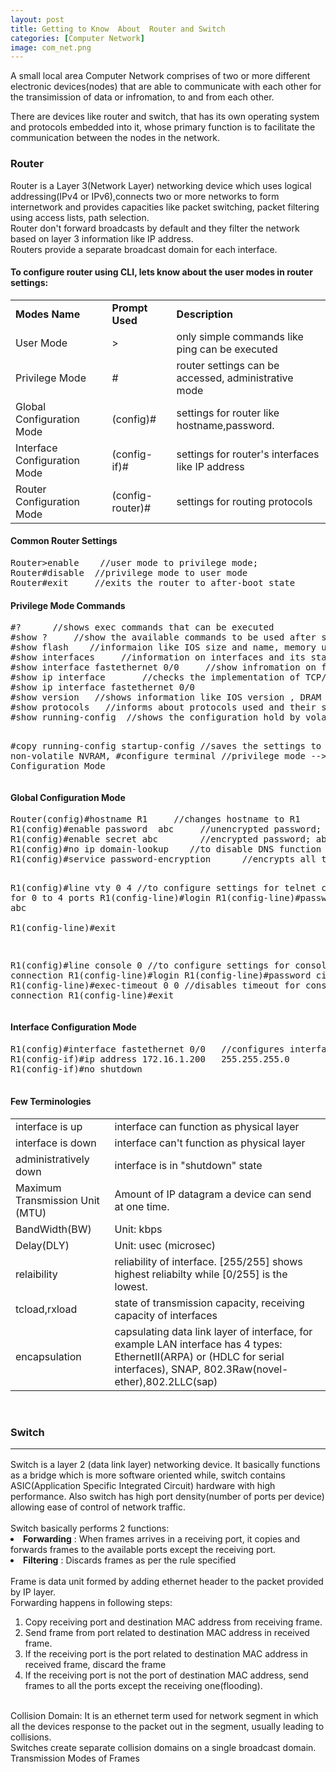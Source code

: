 ```yaml
---
layout: post
title: Getting to Know  About  Router and Switch
categories: [Computer Network]
image: com_net.png 
---
```

A small local area Computer Network comprises of two or more different electronic devices(nodes) that are able to communicate with each other for the transimission of data or infromation, to and  from each other.

<!--continue-->
There are devices like router and switch, that has its own operating system and protocols embedded into it, whose primary function is to facilitate the communication between the nodes in the network.

<h3>Router</h3>
Router is a Layer 3(Network Layer) networking device which uses logical addressing(IPv4 or IPv6),connects two or more networks to form internetwork and provides capacities like packet switching, packet filtering using access lists, path selection.<br>
Router don't forward broadcasts by default and they filter the network based on layer 3 information like IP address. <br>
Routers provide a separate broadcast domain for each interface.<br>
<h4>To configure router using CLI, lets know about the user modes in router settings:</h4>
<table>
<tr><td><b>Modes Name</b></td><td><b>Prompt Used</b></td><td><b>Description</b></td></tr>
<tr><td>User Mode</td><td>></td><td>only simple commands like ping can be executed</td></tr>
<tr><td>Privilege Mode</td><td>#</td><td>router settings can be accessed, administrative mode</td></tr>
<tr><td>Global Configuration Mode</td><td>(config)#</td><td>settings for router like hostname,password.</td></tr>
<tr><td>Interface Configuration Mode</td><td>(config-if)#</td><td>settings for router's interfaces like IP address</td></tr>
<tr><td>Router Configuration Mode</td><td>(config-router)#</td><td>settings for routing protocols</td></tr> 
</table>

<h4>Common Router Settings</h4>
<pre>Router>enable    //user mode to privilege mode; 
Router#disable  //privilege mode to user mode
Router#exit     //exits the router to after-boot state
</pre>
<h4>Privilege Mode Commands</h4>
<pre>#?      //shows exec commands that can be executed
#show ?     //show the available commands to be used after show, some are
#show flash    //informaion like IOS size and name, memory used, flash memory size
#show interfaces     //information on interfaces and its state
#show interface fastethernet 0/0     //show infromation on fastethernet 0/0
#show ip interface       //checks the implementation of TCP/IP on interface
#show ip interface fastethernet 0/0 
#show version   //shows information like IOS version , DRAM size, NVRAM size etc.
#show protocols   //informs about protocols used and their status in interfaces
#show running-config  //shows the configuration hold by volatile RAM

#copy running-config startup-config  //saves the settings to non-volatile NVRAM,
#configure terminal      //privilege mode --> Global Configuration Mode 
</pre>
<h4>Global Configuration Mode</h4>
<pre>Router(config)#hostname R1     //changes hostname to R1
R1(config)#enable password  abc     //unencrypted password; abc for gaining access to privilege mode
R1(config)#enable secret abc        //encrypted password; abc for access to privelege mode from user mode
R1(config)#no ip domain-lookup    //to disable DNS function that is enabled by default
R1(config)#service password-encryption      //encrypts all the password 

R1(config)#line vty 0 4     //to configure settings for telnet connection for 0 to 4 ports
        R1(config-line)#login
        R1(config-line)#password abc    
        R1(config-line)#exit

R1(config)#line console 0  //to configure settings for console connection
       R1(config-line)#login
       R1(config-line)#password cisco
       R1(config-line)#exec-timeout 0 0   //disables timeout for console connection
       R1(config-line)#exit
</pre>

 <h4>Interface Configuration Mode</h4>
 <pre>
R1(config)#interface fastethernet 0/0   //configures interface fastethernet
R1(config-if)#ip address 172.16.1.200   255.255.255.0
R1(config-if)#no shutdown
 </pre>

 <h4>Few Terminologies</h4>
 <table>
 <tr><td>interface is up </td><td>interface can function as physical layer</td></tr>
 <tr><td>interface is down </td> <td> interface  can't function as physical layer</td></tr>
 <tr><td>administratively down</td><td>interface is in "shutdown" state</td></tr>
 <tr><td>Maximum Transmission Unit  (MTU)</td><td>Amount of IP datagram a device can send at one time.  </td></tr>
<tr><td>BandWidth(BW)</td><td>Unit: kbps</td></tr>
<tr><td>Delay(DLY)</td><td>Unit: usec (microsec)</td></tr>
<tr><td>relaibility</td><td>reliability of interface. [255/255] shows highest reliabilty while [0/255] is the lowest.</td></tr>
<tr><td>tcload,rxload</td><td>state of transmission capacity, receiving capacity of interfaces</td></tr>
<tr><td>encapsulation</td><td>capsulating data link layer of interface, for example LAN interface has 4 types: EthernetII(ARPA) or (HDLC for serial interfaces), SNAP, 802.3Raw(novel-ether),802.2LLC(sap)</td></tr>
</table>

<br>
<h3>Switch<hr></h3>
Switch is a layer 2 (data link layer) networking device. It basically functions as a bridge which is more software oriented while, switch contains ASIC(Application Specific Integrated Circuit) hardware with high performance. Also switch has high port density(number of ports per device) allowing ease of control of network traffic.<br><br>
Switch basically performs 2 functions:
<li><b>Forwarding</b> : When frames arrives in a receiving port, it copies and forwards frames to the available ports except the receiving port.</li>
<li><b>Filtering</b> : Discards frames as per the rule specified</li>
<br>
Frame is data unit formed by adding ethernet header to the packet provided by IP layer.<br>
Forwarding happens in following steps:<br>
<ol>
	<li>Copy receiving port and destination MAC address from receiving frame.</li>
	<li>Send frame from port related to destination MAC address in received frame.</li>
	<li>If the receiving port is the port related to destination MAC address in received frame, discard the frame</li>
	<li>If the receiving port is not the port of destination MAC address, send frames to all the ports except the receiving one(flooding).</li>
</ol>
<br>
Collision Domain: It is an ethernet term used for network segment in which all the devices response to the packet out in the segment, usually leading to collisions.
<br> 
Switches create separate collision domains on a single broadcast domain.<br>
Transmission Modes of Frames
<br>
   
